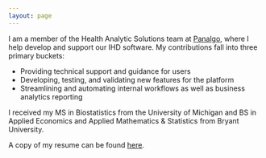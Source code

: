 ```yaml
---
layout: page
---
```


I am a member of the Health Analytic Solutions team at [Panalgo](https://panalgo.com/), where I help develop and support our IHD software. My contributions fall into three primary buckets:

- Providing technical support and guidance for users
- Developing, testing, and validating new features for the platform
- Streamlining and automating internal workflows as well as business analytics reporting

I received my MS in Biostatistics from the University of Michigan and BS in Applied Economics and Applied Mathematics &amp; Statistics from Bryant University.

A copy of my resume can be found [here](/assets/res.pdf).
